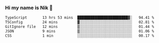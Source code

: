 ### Hi my name is Nik 👋

<!--
**NikDoe/NikDoe** is a ✨ _special_ ✨ repository because its `README.md` (this file) appears on your GitHub profile.

Here are some ideas to get you started:

- 🔭 I’m currently working on ...
- 🌱 I’m currently learning ...
- 👯 I’m looking to collaborate on ...
- 🤔 I’m looking for help with ...
- 💬 Ask me about ...
- 📫 How to reach me: ...
- 😄 Pronouns: ...
- ⚡ Fun fact: ...
-->

<!--START_SECTION:waka-->

```txt
TypeScript       13 hrs 53 mins  ███████████████████████▓░   94.41 %
TSConfig         24 mins         ▓░░░░░░░░░░░░░░░░░░░░░░░░   02.81 %
GitIgnore file   12 mins         ▒░░░░░░░░░░░░░░░░░░░░░░░░   01.44 %
JSON             9 mins          ▒░░░░░░░░░░░░░░░░░░░░░░░░   01.06 %
CSS              1 min           ░░░░░░░░░░░░░░░░░░░░░░░░░   00.17 %
```

<!--END_SECTION:waka-->
